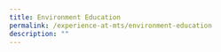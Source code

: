 ```yaml
---
title: Environment Education
permalink: /experience-at-mts/environment-education
description: ""
---
```

